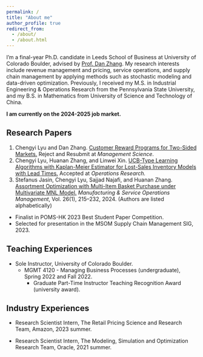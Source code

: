 ```yaml
---
permalink: /
title: "About me"
author_profile: true
redirect_from:
  - /about/
  - /about.html
---
```


I’m a final-year Ph.D. candidate in Leeds School of Business at University of Colorado Boulder, advised by [Prof. Dan Zhang](https://danzhang.com/). My research interests include revenue management and pricing, service operations, and supply chain management by applying methods such as stochastic modeling and data-driven optimization. Previously, I received my M.S. in Industrial Engineering & Operations Research from the Pennsylvania State University, and my B.S. in Mathematics from University of Science and Technology of China.

**I am currently on the 2024-2025 job market.**


Research Papers
------
1. Chengyi Lyu and Dan Zhang. [Customer Reward Programs for Two-Sided Markets.](https://papers.ssrn.com/sol3/papers.cfm?abstract_id=4772463) Reject and Resubmit at *Management Science*.
2. Chengyi Lyu, Huanan Zhang, and Linwei Xin. [UCB-Type Learning Algorithms with Kaplan-Meier Estimator for Lost-Sales Inventory Models with Lead Times.](https://pubsonline.informs.org/doi/10.1287/opre.2022.0273) Accepted at *Operations Research.*
3. Stefanus Jasin, Chengyi Lyu, Sajjad Najafi, and Huanan Zhang. [Assortment Optimization with Multi-Item Basket Purchase under Multivariate MNL Model.](https://pubsonline.informs.org/doi/10.1287/msom.2021.0526) *Manufacturing & Service Operations Management*, Vol. 26(1), 215–232, 2024. (Authors are listed alphabetically)
  * Finalist in POMS-HK 2023 Best Student Paper Competition. 
  * Selected for presentation in the MSOM Supply Chain Management SIG, 2023.

Teaching Experiences
------
* Sole Instructor, University of Colorado Boulder.
    * MGMT 4120 - Managing Business Processes (undergraduate), Spring 2022 and Fall 2022.
        * Graduate Part-Time Instructor Teaching Recognition Award (university award).
        <!-- *"These awards recognize excellent graduate student teachers for their hard work, creativity, and continued excellence in teaching."* -->

Industry Experiences
------
* Research Scientist Intern, The Retail Pricing Science and Research Team, Amazon, 2023 summer.  

* Research Scientist Intern, The Modeling, Simulation and Optimization Research Team, Oracle, 2021 summer.  
